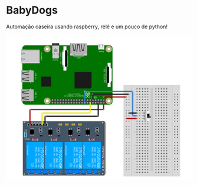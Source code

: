 # BabyDogs
Automação caseira usando raspberry, relé e um pouco de python!

![Ligação](https://github.com/brERS/Raspberry-PI-3-no-Acionamento-de-GPIO-Rel-/blob/main/raspberry%20%2B%20relay%20wiring%20diagram.png)